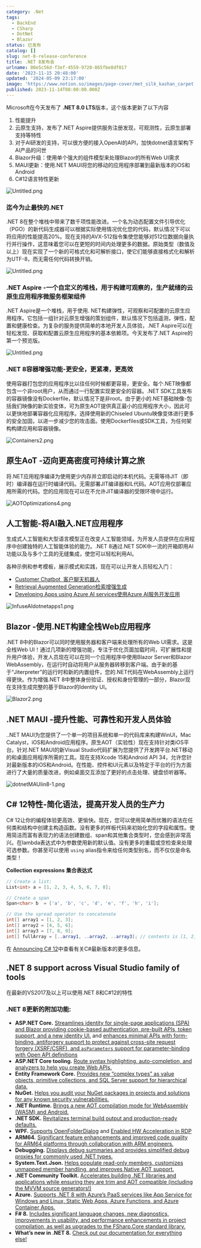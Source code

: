 ```yaml
---
category: .Net
tags:
  - BackEnd
  - CSharp
  - DotNet
  - Blazor
status: 已发布
catalog: []
slug: net-8-release-conference
title: .NET 8发布会
urlname: 80e5c56d-f3ef-4559-9720-865fbe8df017
date: '2023-11-15 20:48:00'
updated: '2024-05-09 23:17:00'
image: 'https://www.notion.so/images/page-cover/met_silk_kashan_carpet.jpg'
published: 2023-11-14T08:00:00.000Z
---
```


Microsoft在今天发布了 **.NET 8.0 LTS**版本，这个版本更新了以下内容

1. 性能提升
2. 云原生支持，发布了.NET Aspire提供服务注册发现，可观测性，云原生部署支持等特性
3. 对于AI研发的支持，可以很方便的接入OpenAI的API，加快dotnet语言架构下AI产品的问世
4. Blazor升级：使用单个强大的组件模型来处理Blazor的所有Web UI需求
5. MAUI更新：使用.NET MAUI将您的移动的应用程序部署到最新版本的iOS和Android
6. C#12语言特性更新

![Untitled.png](https://prod-files-secure.s3.us-west-2.amazonaws.com/5d24fe63-e567-4804-86f9-9fdc62e13082/10cda029-65af-4ea7-b30e-605b2d9e6c57/Untitled.png?X-Amz-Algorithm=AWS4-HMAC-SHA256&X-Amz-Content-Sha256=UNSIGNED-PAYLOAD&X-Amz-Credential=ASIAZI2LB466SJDYJZS5%2F20250322%2Fus-west-2%2Fs3%2Faws4_request&X-Amz-Date=20250322T213232Z&X-Amz-Expires=3600&X-Amz-Security-Token=IQoJb3JpZ2luX2VjEG4aCXVzLXdlc3QtMiJHMEUCIQC67O5VIYE6qZPnuzuzhagzW2Byk16VZvicwrYTalBclwIgfQD76H%2FqZro%2FaRtU56ShQzY3hW86ZMwMrssf04UUP1wqiAQIxv%2F%2F%2F%2F%2F%2F%2F%2F%2F%2FARAAGgw2Mzc0MjMxODM4MDUiDAP8neb7sORFTO7OayrcA4nyZF53y1NgCzSWX0z5WKbLPtKg%2Fe2fsUmZB5Xd8mrgpTt0D18w37s84W2CgY1tmwPEI0L%2B0gPaXrc5JaTpB2ActkfQ6ykbG9x1NBTFt0MUqLT0b20lV2xkTfiq1R2iJfCMgenVYXsh8GC4weaJ6KQLfTbHhKBf2D2bqf9HRr8aacI5eJ6atVuvRhCQjabAeTZmnKmQpW264Rw3rzsif7MrbD9GG1wfK%2FRr8Ky8G4eM1ACirvOTDitcLNje9eZhfghmw%2Fex3H3E8eUf8J8%2FrI9EgH91DApvX8kTZjnI0Q0nJCm3pc8DFo5MCr4qd3f%2B407R3iYAqE4KPDOURJHrdmftVFH3HWbWMy4xQMoNEtwZ0PydCQaUs5O6yfMzmR%2BrABizB3xQyc2if%2BGgVZjaygnTl9lZ5tUBvL8YSN50Ifs7ntXKLlFYF2ZjefpoXOwooudzAYYl%2BAGvtaQDsDg%2Fk64msnVIm3astaJGXspUCm0Qx5I%2FHt1Wdhz%2FsmH0OsYss0O2bokpHzuXXMSeACjukSD2MIwP8KlUf50rd759f3rQfkawYcrhNDteGQhyhb1efS%2BEr6Z2Pp4rI4DfoxPznHiwUZC8bX6JwJoIpGeknAwYhMxjFCbYUpX3dbq0MJbV%2FL4GOqUByVH2y26Ve1nym985aYo5yFLqOPN2RhXKuw%2F4Yni%2BrjVcxBWAGTTQsw0jBQXCEO%2BDQVJVp46RSG8ihiknP%2BJg8L892%2FrytKCVcAWLOfhJYe0jh3WKr52zJcMc10w8P5FBNPvhlL3csAds2uxBQ2VfLRFgzKhpJxX196rpa9xs8QK9RXKzmbJqFzm2qV5yNc0DUegItcJzl1Hd%2BUEmeVBAxaAHUiYm&X-Amz-Signature=2e2b2071e93e7cb531516fd674208b398d79cf0a1d652328a51e87673c5012bb&X-Amz-SignedHeaders=host&x-id=GetObject)


### **迄今为止最快的.NET**


.NET 8在整个堆栈中带来了数千项性能改进。一个名为动态配置文件引导优化（PGO）的新代码生成器可以根据实际使用情况优化您的代码，默认情况下可以将应用的性能提高20%。现在支持的AVX-512指令集使您能够对512位数据向量执行并行操作，这意味着您可以在更短的时间内处理更多的数据。原始类型（数值及以上）现在实现了一个新的可格式化和可解析接口，使它们能够直接格式化和解析为UTF-8，而无需任何代码转换开销。


![Untitled.png](https://prod-files-secure.s3.us-west-2.amazonaws.com/5d24fe63-e567-4804-86f9-9fdc62e13082/edcbf140-d619-4389-a4a6-f97c113ab9f2/Untitled.png?X-Amz-Algorithm=AWS4-HMAC-SHA256&X-Amz-Content-Sha256=UNSIGNED-PAYLOAD&X-Amz-Credential=ASIAZI2LB466SJDYJZS5%2F20250322%2Fus-west-2%2Fs3%2Faws4_request&X-Amz-Date=20250322T213232Z&X-Amz-Expires=3600&X-Amz-Security-Token=IQoJb3JpZ2luX2VjEG4aCXVzLXdlc3QtMiJHMEUCIQC67O5VIYE6qZPnuzuzhagzW2Byk16VZvicwrYTalBclwIgfQD76H%2FqZro%2FaRtU56ShQzY3hW86ZMwMrssf04UUP1wqiAQIxv%2F%2F%2F%2F%2F%2F%2F%2F%2F%2FARAAGgw2Mzc0MjMxODM4MDUiDAP8neb7sORFTO7OayrcA4nyZF53y1NgCzSWX0z5WKbLPtKg%2Fe2fsUmZB5Xd8mrgpTt0D18w37s84W2CgY1tmwPEI0L%2B0gPaXrc5JaTpB2ActkfQ6ykbG9x1NBTFt0MUqLT0b20lV2xkTfiq1R2iJfCMgenVYXsh8GC4weaJ6KQLfTbHhKBf2D2bqf9HRr8aacI5eJ6atVuvRhCQjabAeTZmnKmQpW264Rw3rzsif7MrbD9GG1wfK%2FRr8Ky8G4eM1ACirvOTDitcLNje9eZhfghmw%2Fex3H3E8eUf8J8%2FrI9EgH91DApvX8kTZjnI0Q0nJCm3pc8DFo5MCr4qd3f%2B407R3iYAqE4KPDOURJHrdmftVFH3HWbWMy4xQMoNEtwZ0PydCQaUs5O6yfMzmR%2BrABizB3xQyc2if%2BGgVZjaygnTl9lZ5tUBvL8YSN50Ifs7ntXKLlFYF2ZjefpoXOwooudzAYYl%2BAGvtaQDsDg%2Fk64msnVIm3astaJGXspUCm0Qx5I%2FHt1Wdhz%2FsmH0OsYss0O2bokpHzuXXMSeACjukSD2MIwP8KlUf50rd759f3rQfkawYcrhNDteGQhyhb1efS%2BEr6Z2Pp4rI4DfoxPznHiwUZC8bX6JwJoIpGeknAwYhMxjFCbYUpX3dbq0MJbV%2FL4GOqUByVH2y26Ve1nym985aYo5yFLqOPN2RhXKuw%2F4Yni%2BrjVcxBWAGTTQsw0jBQXCEO%2BDQVJVp46RSG8ihiknP%2BJg8L892%2FrytKCVcAWLOfhJYe0jh3WKr52zJcMc10w8P5FBNPvhlL3csAds2uxBQ2VfLRFgzKhpJxX196rpa9xs8QK9RXKzmbJqFzm2qV5yNc0DUegItcJzl1Hd%2BUEmeVBAxaAHUiYm&X-Amz-Signature=42130afe263784e87e944ff56e1a854d31d2921c03c3d973cdc36676151b498a&X-Amz-SignedHeaders=host&x-id=GetObject)


### **.NET Aspire -一个自定义的堆栈，用于构建可观察的，生产就绪的云原生应用程序微服务框架组件**


.NET Aspire是一个堆栈，用于使用. NET构建弹性，可观察和可配置的云原生应用程序。它包括一组针对云原生增强的策划组件，默认情况下包括遥测，弹性，配置和健康检查。为复杂的服务提供简单的本地开发人员体验，.NET Aspire可以在轻松发现、获取和配置云原生应用程序的基本依赖项。今天发布了.NET Aspire的第一个预览版。


![Untitled.png](https://prod-files-secure.s3.us-west-2.amazonaws.com/5d24fe63-e567-4804-86f9-9fdc62e13082/ff6a34d3-ac25-412d-9204-a7263d00528f/Untitled.png?X-Amz-Algorithm=AWS4-HMAC-SHA256&X-Amz-Content-Sha256=UNSIGNED-PAYLOAD&X-Amz-Credential=ASIAZI2LB466SJDYJZS5%2F20250322%2Fus-west-2%2Fs3%2Faws4_request&X-Amz-Date=20250322T213232Z&X-Amz-Expires=3600&X-Amz-Security-Token=IQoJb3JpZ2luX2VjEG4aCXVzLXdlc3QtMiJHMEUCIQC67O5VIYE6qZPnuzuzhagzW2Byk16VZvicwrYTalBclwIgfQD76H%2FqZro%2FaRtU56ShQzY3hW86ZMwMrssf04UUP1wqiAQIxv%2F%2F%2F%2F%2F%2F%2F%2F%2F%2FARAAGgw2Mzc0MjMxODM4MDUiDAP8neb7sORFTO7OayrcA4nyZF53y1NgCzSWX0z5WKbLPtKg%2Fe2fsUmZB5Xd8mrgpTt0D18w37s84W2CgY1tmwPEI0L%2B0gPaXrc5JaTpB2ActkfQ6ykbG9x1NBTFt0MUqLT0b20lV2xkTfiq1R2iJfCMgenVYXsh8GC4weaJ6KQLfTbHhKBf2D2bqf9HRr8aacI5eJ6atVuvRhCQjabAeTZmnKmQpW264Rw3rzsif7MrbD9GG1wfK%2FRr8Ky8G4eM1ACirvOTDitcLNje9eZhfghmw%2Fex3H3E8eUf8J8%2FrI9EgH91DApvX8kTZjnI0Q0nJCm3pc8DFo5MCr4qd3f%2B407R3iYAqE4KPDOURJHrdmftVFH3HWbWMy4xQMoNEtwZ0PydCQaUs5O6yfMzmR%2BrABizB3xQyc2if%2BGgVZjaygnTl9lZ5tUBvL8YSN50Ifs7ntXKLlFYF2ZjefpoXOwooudzAYYl%2BAGvtaQDsDg%2Fk64msnVIm3astaJGXspUCm0Qx5I%2FHt1Wdhz%2FsmH0OsYss0O2bokpHzuXXMSeACjukSD2MIwP8KlUf50rd759f3rQfkawYcrhNDteGQhyhb1efS%2BEr6Z2Pp4rI4DfoxPznHiwUZC8bX6JwJoIpGeknAwYhMxjFCbYUpX3dbq0MJbV%2FL4GOqUByVH2y26Ve1nym985aYo5yFLqOPN2RhXKuw%2F4Yni%2BrjVcxBWAGTTQsw0jBQXCEO%2BDQVJVp46RSG8ihiknP%2BJg8L892%2FrytKCVcAWLOfhJYe0jh3WKr52zJcMc10w8P5FBNPvhlL3csAds2uxBQ2VfLRFgzKhpJxX196rpa9xs8QK9RXKzmbJqFzm2qV5yNc0DUegItcJzl1Hd%2BUEmeVBAxaAHUiYm&X-Amz-Signature=87e95658aa980c7a9093c5a6a2e7f9aa483143d39e5a2ea86c5fb0adf8624d3f&X-Amz-SignedHeaders=host&x-id=GetObject)


### **.NET 8容器增强功能-更安全，更紧凑，更高效**


使用容器打包您的应用程序比以往任何时候都更容易，更安全。每个.NET映像都包含一个非root用户，从而通过一行配置实现更安全的容器。.NET SDK工具发布的容器镜像没有Dockerfile，默认情况下是非root。由于更小的.NET基础映像-包括我们映像的新实验变体，可为原生AOT提供真正最小的应用程序大小，因此可以更快地部署容器化应用程序。选择使用新的Chiseled Ubuntu映像变体进行更多的安全加固，以进一步减少您的攻击面。使用Dockerfiles或SDK工具，为任何架构构建应用和容器镜像。


![Containers2.png](https://devblogs.microsoft.com/dotnet/wp-content/uploads/sites/10/2023/11/Containers2.png)


## 原生AoT -迈向更高密度可持续计算之旅


将.NET应用程序编译为使用更少内存并立即启动的本机代码。无需等待JIT（即时）编译器在运行时编译代码。无需部署JIT编译器和IL代码。AOT应用仅部署应用所需的代码。您的应用现在可以在不允许JIT编译器的受限环境中运行。


![AOTOptimizations4.png](https://devblogs.microsoft.com/dotnet/wp-content/uploads/sites/10/2023/11/AOTOptimizations4.png)


## 人工智能-将AI融入.NET应用程序


生成式人工智能和大型语言模型正在改变人工智能领域，为开发人员提供在应用程序中创建独特的人工智能体验的能力。.NET 8通过.NET SDK中一流的开箱即用AI功能以及与多个工具的无缝集成，使您可以轻松利用AI。


各种示例和参考模板，展示模式和实践，现在可以让开发人员轻松入门：

- [Customer Chatbot](https://github.com/dotnet/eShop)[ ](https://github.com/dotnet/eShop)[ 客户聊天机器人](https://github.com/dotnet/eShop)
- [Retrieval Augmented Generation](https://github.com/Azure-Samples/azure-search-openai-demo-csharp)[检索增强生成](https://github.com/Azure-Samples/azure-search-openai-demo-csharp)
- [Developing Apps using Azure AI services](https://devblogs.microsoft.com/dotnet/demystifying-retrieval-augmented-generation-with-dotnet/)[使用Azure AI服务开发应用](https://devblogs.microsoft.com/dotnet/demystifying-retrieval-augmented-generation-with-dotnet/)

![InfuseAIdotnetapps1.png](https://devblogs.microsoft.com/dotnet/wp-content/uploads/sites/10/2023/11/InfuseAIdotnetapps1.png)


## Blazor -使用.NET构建全栈Web应用程序


.NET 8中的Blazor可以同时使用服务器和客户端来处理所有的Web UI需求。这是全栈Web UI！通过几项新的增强功能，专注于优化页面加载时间，可扩展性和提升用户体验，开发人员现在可以在同一个应用程序中使用Blazor Server和Blazor WebAssembly，在运行时自动将用户从服务器转移到客户端。由于新的基于“Jiterpreter”的运行时和新的内置组件，您的.NET代码在WebAssembly上运行得更快。作为增强.NET 8中整体身份验证、授权和身份管理的一部分，Blazor现在支持生成完整的基于Blazor的Identity UI。


![Blazor2.png](https://devblogs.microsoft.com/dotnet/wp-content/uploads/sites/10/2023/11/Blazor2.png)


## .NET MAUI -提升性能、可靠性和开发人员体验


..NET MAUI为您提供了一个单一的项目系统和单一的代码库来构建WinUI，Mac Catalyst，iOS和Android应用程序。原生AOT（实验性）现在支持针对类iOS平台。针对.NET MAUI的新Visual Studio代码扩展为您提供了开发跨平台.NET移动的和桌面应用程序所需的工具。现在支持Xcode 15和Android API 34，允许您针对最新版本的iOS和Android。在性能、控件和UI元素以及特定于平台的行为方面进行了大量的质量改进，例如桌面交互添加了更好的点击处理、键盘侦听器等。


![dotnetMAUIin8-1.png](https://devblogs.microsoft.com/dotnet/wp-content/uploads/sites/10/2023/11/dotnetMAUIin8-1.png)


## C# 12特性-简化语法，提高开发人员的生产力


C# 12让你的编程体验更高效、更愉快。现在，您可以使用简单而优雅的语法在任何类和结构中创建主构造函数。没有更多的样板代码来初始化您的字段和属性。使用简洁而富有表现力的语法创建数组、span和其他集合类型时，您会感到非常高兴。在lambda表达式中为参数使用新的默认值。没有更多的重载或空检查来处理可选参数。你甚至可以使用 `using` alias指令来给任何类型别名，而不仅仅是命名类型！


**Collection expressions** **集合表达式**


```c#
// Create a list:
List<int> a = [1, 2, 3, 4, 5, 6, 7, 8];

// Create a span
Span<char> b  = ['a', 'b', 'c', 'd', 'e', 'f', 'h', 'i'];

// Use the spread operator to concatenate
int[] array1 = [1, 2, 3];
int[] array2 = [4, 5, 6];
int[] array3 = [7, 8, 9];
int[] fullArray = [..array1, ..array2, ..array3]; // contents is [1, 2, 3, 4, 5, 6, 7, 8, 9]
```


在 [Announcing C# 12](https://devblogs.microsoft.com/dotnet/announcing-csharp-12)中查看有关C#最新版本的更多信息。


## .NET 8 support across Visual Studio family of tools


在最新的VS2017及以上可以使用.NET 8和C#12的特性


### .NET 8更新的附加功能:

- **ASP.NET Core.** [Streamlines identity for single-page applications (SPA) and Blazor providing cookie-based authentication, pre-built APIs, token support, and a new identity UI.](https://devblogs.microsoft.com/dotnet/whats-new-with-identity-in-dotnet-8/) and [enhances minimal APIs with form-binding, antiforgery support to protect against cross-site request forgery (XSRF/CSRF), and ](https://learn.microsoft.com/aspnet/core/release-notes/aspnetcore-8.0#minimal-apis)[`asParameters`](https://learn.microsoft.com/aspnet/core/release-notes/aspnetcore-8.0#minimal-apis)[ support for parameter-binding with Open API definitions](https://learn.microsoft.com/aspnet/core/release-notes/aspnetcore-8.0#minimal-apis)
- **ASP.NET Core tooling.** [Route syntax highlighting, auto-completion, and analyzers to help you create Web APIs.](https://devblogs.microsoft.com/dotnet/aspnet-core-route-tooling-dotnet-8/)
- **Entity Framework Core.** [Provides new “complex types” as value objects, primitive collections, and SQL Server support for hierarchical data.](https://devblogs.microsoft.com/dotnet/announcing-ef8-rc2/)
- **NuGet.** [Helps you audit your NuGet packages in projects and solutions for any known security vulnerabilities.](https://learn.microsoft.com/nuget/concepts/auditing-packages)
- **.NET Runtime.** [Brings a new AOT compilation mode for WebAssembly (WASM) and Android.](https://devblogs.microsoft.com/dotnet/announcing-dotnet-8-rc1/#androidstripilafteraot-mode-on-android)
- **.NET SDK.** [Revitalizes terminal build output and production-ready defaults.](https://learn.microsoft.com/dotnet/core/whats-new/dotnet-8#net-sdk)
- **WPF.** [Supports OpenFolderDialog](https://devblogs.microsoft.com/dotnet/wpf-file-dialog-improvements-in-dotnet-8/) and [Enabled HW Acceleration in RDP](https://devblogs.microsoft.com/dotnet/announcing-dotnet-8-rc1/#wpf-hardware-acceleration-in-rdp)
- **ARM64.** [Significant feature enhancements and improved code quality for ARM64 platforms through collaboration with ARM engineers.](https://devblogs.microsoft.com/dotnet/this-arm64-performance-in-dotnet-8/)
- **Debugging.** [Displays debug summaries and provides simplified debug proxies for commonly used .NET types.](https://devblogs.microsoft.com/dotnet/debugging-enhancements-in-dotnet-8/)
- **System.Text.Json.** [Helps populate read-only members, customizes unmapped member handling, and improves Native AOT support.](https://devblogs.microsoft.com/dotnet/system-text-json-in-dotnet-8/)
- **.NET Community Toolkit.** [Accelerates building .NET libraries and applications while ensuring they are trim and AOT compatible (including the MVVM source generators!)](https://devblogs.microsoft.com/dotnet/announcing-the-dotnet-community-toolkit-821/)
- **Azure.** [Supports .NET 8 with Azure’s PaaS services like App Service for Windows and Linux, Static Web Apps, Azure Functions, and Azure Container Apps.](https://aka.ms/appservice-dotnet8)
- **F# 8.** [Includes significant language changes, new diagnostics, improvements in usability, and performance enhancements in project compilation, as well as upgrades to the FSharp.Core standard library.](https://devblogs.microsoft.com/dotnet/announcing-fsharp-8/)
- **What’s new in .NET 8.** [Check out our documentation for everything else!](https://learn.microsoft.com/dotnet/core/whats-new/dotnet-8)

